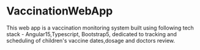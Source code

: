 # VaccinationWebApp
This web app is a vaccination monitoring system built using following tech stack - Angular15,Typescript, Bootstrap5, dedicated to tracking and scheduling of children's vaccine dates,dosage and doctors review.
